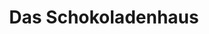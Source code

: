 ---
title: "Das Schokoladenhaus"
url: /limburg-an-der-lahn/das-schokoladenhaus/
shop: Schokolade
---